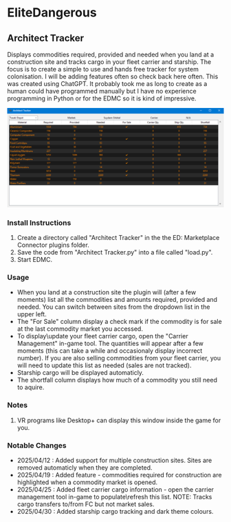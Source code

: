 # EliteDangerous

## Architect Tracker
Displays commodities required, provided and needed when you land at a construction site and tracks cargo in your fleet carrier and starship.
The focus is to create a simple to use and hands free tracker for system colonisation. I will be adding features often so check back here often. This was created using ChatGPT. It probably took me as long to create as a human could have programmed manually but I have no experience programming in Python or for the EDMC so it is kind of impressive.

![Screenshot](https://github.com/kol19pl/EliteDangerous-ArchictectTracker/blob/main/Zrzut%20ekranu%202025-05-01%20131935.png?raw=true)

### Install Instructions
1. Create a directory called "Architect Tracker" in the the ED: Marketplace Connector plugins folder.
2. Save the code from "Architect Tracker.py" into a file called "load.py".
3. Start EDMC.

### Usage
+ When you land at a construction site the plugin will (after a few moments) list all the commodities and amounts required, provided and needed. You can switch between sites from the dropdown list in the upper left.
+ The "For Sale" column display a check mark if the commodity is for sale at the last commodity market you accessed.
+ To display\update your fleet carrier cargo, open the "Carrier Management" in-game tool. The quantities will appear after a few moments (this can take a while and occasionaly display incorrect number). If you are also selling commodities from your fleet carrier, you will need to update this list as needed (sales are not tracked).
+ Starship cargo will be displayed automaticly.
+ The shortfall column displays how much of a commodity you still need to aquire.

### Notes
1. VR programs like Desktop+ can display this window inside the game for you.

### Notable Changes
+ 2025/04/12 : Added support for multiple construction sites. Sites are removed automaticly when they are completed.
+ 2025/04/19 : Added feature - commodities required for construction are highlighted when a commodity market is opened.
+ 2025/04/25 : Added fleet carrier cargo information - open the carrier management tool in-game to populate\refresh this list. NOTE: Tracks cargo transfers to/from FC but not market sales.
+ 2025/04/30 : Added starship cargo tracking and dark theme colours.

